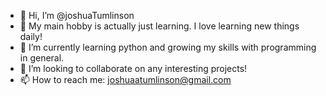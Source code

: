 - 👋 Hi, I’m @joshuaTumlinson
- 👀 My main hobby is actually just learning. I love learning new things daily!
- 🌱 I’m currently learning python and growing my skills with programming in general.
- 💞️ I’m looking to collaborate on any interesting projects!
- 📫 How to reach me: joshuaatumlinson@gmail.com

<!---
joshuaTumlinson/joshuaTumlinson is a ✨ special ✨ repository because its `README.md` (this file) appears on your GitHub profile.
You can click the Preview link to take a look at your changes.
--->
